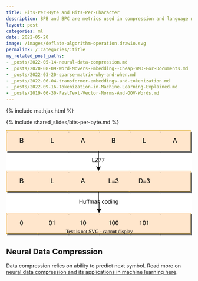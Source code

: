 ```yaml
---
title: Bits-Per-Byte and Bits-Per-Character
description: BPB and BPC are metrics used in compression and language modelling related to compression ratio.
layout: post
categories: ml
date: 2022-05-20
image: /images/deflate-algorithm-operation.drawio.svg
permalink: /:categories/:title
my_related_post_paths:
- _posts/2022-05-14-neural-data-compression.md
- _posts/2020-08-09-Word-Movers-Embedding--Cheap-WMD-For-Documents.md
- _posts/2022-03-20-sparse-matrix-why-and-when.md
- _posts/2022-06-04-transformer-embeddings-and-tokenization.md
- _posts/2022-09-16-Tokenization-in-Machine-Learning-Explained.md
- _posts/2019-06-30-FastText-Vector-Norms-And-OOV-Words.md
---
```




{% include mathjax.html %}

{% include shared_slides/bits-per-byte.md %}

![Deflate algorithm illustration with LZ77 and Huffman coding](/images/deflate-algorithm-operation.drawio.svg) 

## Neural Data Compression
Data compression relies on ability to predict next symbol. Read more on [neural data compression and its applications in machine learning here](/ml/neural-data-compression).